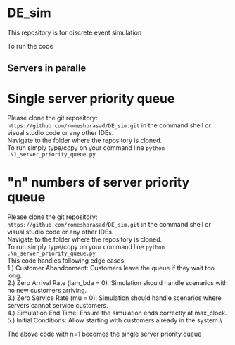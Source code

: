 # DE_sim
This repository is for discrete event simulation

To run the code 
## Servers in paralle
# Single server priority queue
Please clone the git repository: `https://github.com/romeshprasad/DE_sim.git` in the command shell or visual studio code or any other IDEs.\
Navigate to the folder where the repository is cloned.\
To run simply type/copy on your command line  `python .\1_server_priority_queue.py`


# "n" numbers of server priority queue
Please clone the git repository: `https://github.com/romeshprasad/DE_sim.git` in the command shell or visual studio code or any other IDEs.\
Navigate to the folder where the repository is cloned.\
To run simply type/copy on your command line  `python .\n_server_priority_queue.py`\
This code handles following edge cases: \
1.) Customer Abandonment: Customers leave the queue if they wait too long.\
2.) Zero Arrival Rate (lam_bda = 0): Simulation should handle scenarios with no new customers arriving.\
3.) Zero Service Rate (mu = 0): Simulation should handle scenarios where servers cannot service customers.\
4.) Simulation End Time: Ensure the simulation ends correctly at max_clock.\
5.) Initial Conditions: Allow starting with customers already in the system.\

The above code with n=1 becomes the single server priority queue
